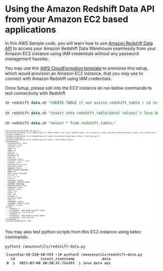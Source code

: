 # Using the Amazon Redshift Data API from your Amazon EC2 based applications

In this AWS Sample code, you will learn how to use [Amazon Redshift Data API](https://docs.aws.amazon.com/redshift/latest/mgmt/data-api.html) to access your Amazon Redshift Data Warehouse seamlessly from your Amazon EC2 instance using IAM credentials without any password management hassles.

You may use this [AWS CloudFormation template](cloud_formation_template/cf-template-ec2-redshift.yaml) to provision this setup, which would provision an Amazon EC2 instance, that you may use to connect with Amazon Redshift using IAM credentials.

Once Setup, please ssh into the EC2 instance an run below commands to test connectivity with Redshift

```sql
sh redshift-data.sh "CREATE TABLE if not exists redshift_table ( id int identity, insert_timestamp timestamp default sysdate, data varchar(max))"

sh redshift-data.sh "insert into redshift_table(data) values('i love data api');"

sh redshift-data.sh "select * from redshift_table;"  
```

![shell-output](images/output-shell.png)

You may also test python scripts from this EC2 instance using beloc commands:

```
python3 /amazonutils/redshift-data.py  
```

![shell-output](images/output-python.png)

